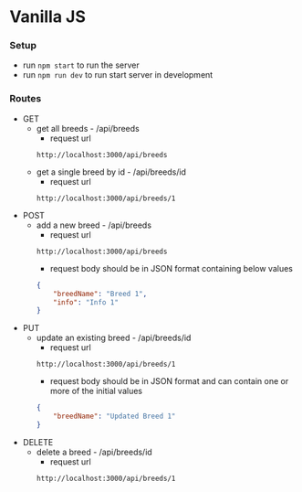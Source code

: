 # Vanilla JS

### Setup

- run `npm start` to run the server
- run `npm run dev` to run start server in development

### Routes

- GET
    - get all breeds - /api/breeds
        - request url
        ```http
        http://localhost:3000/api/breeds
        ```
    - get a single breed by id - /api/breeds/id
        - request url
        ```http
        http://localhost:3000/api/breeds/1
        ```
- POST
    - add a new breed - /api/breeds
        - request url
        ```http
        http://localhost:3000/api/breeds
        ```
        - request body should be in JSON format containing below values
        ```json
        {
            "breedName": "Breed 1",
            "info": "Info 1"
        }
        ```
- PUT
    - update an existing breed - /api/breeds/id
        - request url
        ```http
        http://localhost:3000/api/breeds/1
        ```
        - request body should be in JSON format and can contain one or more of the initial values
        ```json
        {
            "breedName": "Updated Breed 1"
        }
        ```
- DELETE
    - delete a breed - /api/breeds/id
        - request url
        ```http
        http://localhost:3000/api/breeds/1
        ```